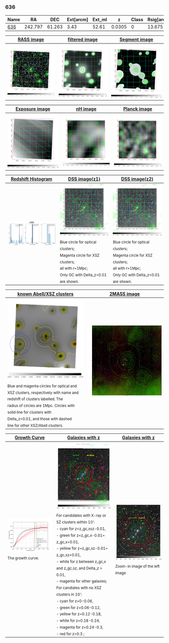 <div STYLE="page-break-after: always;"></div>

### 636

|Name          |RA          |DEC      | Ext[arcm] | Ext_ml | z    | Class| Rsig[arcmin] | CRsig[c/s] | CR500[c/s] | R500[Mpc] |L500[erg/s]|F500[erg/s/cm^2]| M500[Msun]|Tx[keV]|beta|GC(XSZ,Delta_z<0.01)| GC(OPT,Delta_z<0.01)|GC|alias|
|--------------|------------|------------|---|---|-----------|--------|------|------|----|----|----|----|----|----|----|----|----|----|---|
|[636](script/636.md)     | 242.797       | 61.263       | 3.43    | 52.61   | 0.0305 | 0   | 13.675 |0.091 |0.089 |0.459 |2.688e+42 |1.257e-12 |2.830e+13 |0.992 |0.510 |-, |-, |-, |t162|

|[RASS image](../image/636/636_img.pdf)|[filtered image](../image/636/636_fil.pdf)|[Segment image](../image/636/636_seg.pdf)|
|-------------------|--------------------|-------------------|
| <img src="../image/636/636_img.png" width="300">  | <img src="../image/636/636_fil.png" width="300">   | <img src="../image/636/636_seg.png" width="300">  |

|[Exposure image](../image/636/636_mex.pdf)| [nH image](../image/636/636_nh.pdf)| [Planck image](../image/636/636_p.pdf)|
|-------------------|--------------------|-------------------|
|<img src="../image/636/636_mex.png" width="300">   | <img src="../image/636/636_nh.png" width="300">    | <img src="../image/636/636_p.png" width="300"> |

|[Redshift Histogram](../image/636/636_zg.pdf) | [DSS image(z1)](../image/636/636_dss_z1.pdf)      |  [DSS image(z2)](../image/636/636_dss_z2.pdf)    |
|-------------------|--------------------|-------------------|
|<img src="../image/636/636_zg.png" width="300"> |<img src="../image/636/636_dss_z1.png" width="300"> <sub><br>Blue circle for optical clusters; <br>Magenta circle for XSZ clusters; <br>all with r=1Mpc; <br>Only GC with Delta_z<0.01 are shown. </sub>| <img src="../image/636/636_dss_z2.png" width="300"><sub><br>Blue circle for optical clusters; <br>Magenta circle for XSZ clusters; <br>all with r=1Mpc; <br>Only GC with Delta_z<0.01 are shown. </sub> |

|[known Abell/XSZ clusters](../image/636/636_m.pdf) | [2MASS image](../image/636/636_2mass.pdf)      |
|-------------------|-------------------|
|<img src=../image/636/636_m.png width="300"> <sub><br>Blue and magenta circles for optical and <br>XSZ clusters, respectively with name and <br>redshift of clusters labelled. The <br>radius of circles are 1Mpc. Circles with <br>solid line for clusters with <br>Delta_z<0.01, and those with dashed <br>line for other XSZ/Abell clusters.        </sub>|<img src="../image/636/636_2mass.png" width="300">  |

|[Growth Curve](../image/636/636_gca_all.png) |[Galaxies with z](../image/636/636_opt_ned.pdf) |[Galaxies with z](../image/636/636_opt_ned_zoom.pdf) |
|-------------------|-------------------|-------------------|
| <img src="../image/636/636_gca_all.png" width="300"> <sub><br>The growth curve.</sub>| <img src=../image/636/636_opt_ned.png width="300"> <br><sub> For candidates with X-ray or SZ clusters within 10': <br> - cyan for z<z_gc,xsz-0.01, <br> - green for z=z_gc,x-0.01~ z_gc,x+0.01, <br> - yellow for z=z_gc,sz-0.01~ z_gc,sz+0.01, <br> - white for z between z_gc,x and z_gc,sz, and Delta_z > 0.01, <br> - magenta for other galaxies; <br>For candiates with no XSZ clusters in 10': <br> - cyan for z=0-0.06, <br> - green for z=0.06-0.12, <br> - yellow for z=0.12-0.18, <br> - white for z=0.18-0.24, <br> - magenta for z=0.24-0.3, <br> - red for z>0.3 ;  </sub>|<img src=../image/636/636_opt_ned_zoom.png width="300">  <br><sub> Zoom-in image of the left image</sub>|




